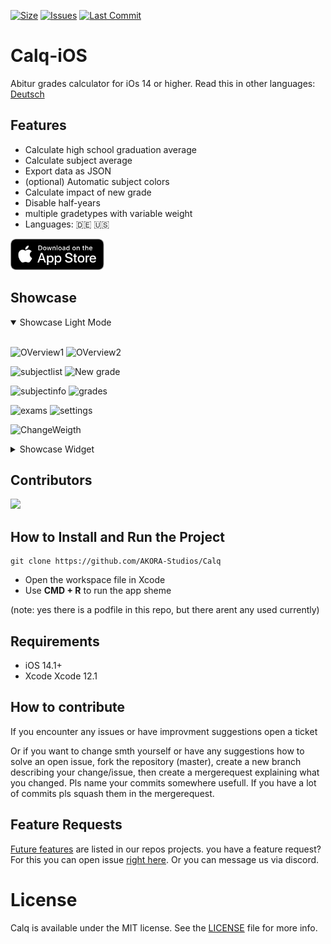 [![Size](https://img.shields.io/github/repo-size/AKORA-Studios/Calq?color=428FE3&label=SIZE&style=for-the-badge)](https://apps.apple.com/tt/app/calq-abiturnoten/id1605925893?uo=2)
[![Issues](https://img.shields.io/github/issues/AKORA-Studios/Calq?color=428FE3&label=Issues&style=for-the-badge)](https://apps.apple.com/tt/app/calq-abiturnoten/id1605925893?uo=2)
[![Last Commit](https://img.shields.io/github/last-commit/AKORA-Studios/Calq/master?color=428FE3&label=lastcommit&style=for-the-badge)](https://apps.apple.com/tt/app/calq-abiturnoten/id1605925893?uo=2)

# Calq-iOS

Abitur grades calculator for iOs 14 or higher.
Read this in other languages: [Deutsch](https://github.com/AKORA-Studios/Calq/blob/master/README.md)

## Features

- Calculate high school graduation average
- Calculate subject average
- Export data as JSON
- (optional) Automatic subject colors
- Calculate impact of new grade
- Disable half-years
- multiple gradetypes with variable weight
- Languages: 🇩🇪 🇺🇸

[<img src="resources/appstoreImage_en.svg" height="50">](https://apps.apple.com/tt/app/calq-abiturnoten/id1605925893?uo=2)
<br>

## Showcase

<details open>
<summary>Showcase Light Mode</summary>
<br>
  
![OVerview1](https://media.discordapp.net/attachments/867129329363976212/1075423171869675631/Simulator_Screen_Shot_iPhone_14_Pro_2023_02_15_at_06_10_04.png?width=309&height=669)
![OVerview2](https://media.discordapp.net/attachments/867129329363976212/1075432909852381234/Simulator_Screen_Shot_iPhone_14_Pro_2023_02_15_at_06_13_22.png?width=309&height=669)

![subjectlist](https://media.discordapp.net/attachments/867129329363976212/1075423170997260389/Simulator_Screen_Shot_iPhone_14_Pro_2023_02_15_at_06_12_50.png?width=309&height=669)
![New grade](https://media.discordapp.net/attachments/867129329363976212/1075432909491679253/simulator_screenshot_36F6B44E-54EE-4902-952A-C98A936B511F.png?width=309&height=669)

![subjectinfo](https://media.discordapp.net/attachments/867129329363976212/1075423172775645244/Simulator_Screen_Shot_iPhone_14_Pro_2023_02_15_at_06_11_11.png?width=309&height=669)
![grades](https://media.discordapp.net/attachments/867129329363976212/1075423173002149948/Simulator_Screen_Shot_iPhone_14_Pro_2023_02_15_at_06_11_17.png?width=309&height=669)

![exams](https://media.discordapp.net/attachments/867129329363976212/1078048575604396092/Simulator_Screen_Shot_-_iPhone_14_-_2023-02-22_at_21.19.21.png?width=309&height=670)
![settings](https://media.discordapp.net/attachments/867129329363976212/1075423173220245554/Simulator_Screen_Shot_iPhone_14_Pro_2023_02_15_at_06_11_22.png?width=309&height=669)

![ChangeWeigth](https://media.discordapp.net/attachments/867129329363976212/1110268846188806204/Simulator_Screenshot_-_iPhone_14_-_2023-05-22_at_20.10.43.png?width=310&height=670)

</details>

<details closed>
<summary>Showcase Widget</summary>
<br>

![Dark](https://media.discordapp.net/attachments/867129329363976212/961320549760499802/unknown.png?width=309&height=670)
![Light](https://media.discordapp.net/attachments/867129329363976212/961320571247927306/unknown.png?width=309&height=670)

</details
<br>

## Contributors

<a href = "https://github.com/AKORA-Studios/Calq/graphs/contributors">
  <img src = "https://contrib.rocks/image?repo=AKORA-Studios/Calq"/>
</a>

## How to Install and Run the Project

```
git clone https://github.com/AKORA-Studios/Calq
```

- Open the workspace file in Xcode
- Use **CMD + R** to run the app sheme

(note: yes there is a podfile in this repo, but there arent any used currently)

## Requirements

- iOS 14.1+
- Xcode Xcode 12.1

## How to contribute

If you encounter any issues or have improvment suggestions open a ticket

Or if you want to change smth yourself or have any suggestions how to solve an open issue, fork the repository (master), create a new branch describing your change/issue, then create a mergerequest explaining what you changed. Pls name your commits somewhere usefull. If you have a lot of commits pls squash them in the mergerequest.

## Feature Requests

[Future features](https://github.com/AKORA-Studios/Calq/projects/2) are listed in our repos projects. you have a feature request? For this you can open issue [right here](https://github.com/AKORA-Studios/Calq/issues). Or you can message us via discord.

# License

Calq is available under the MIT license. See the [LICENSE](https://github.com/AKORA-Studios/Calq-iOS/blob/main/LICENSE) file for more info.
